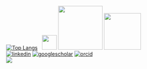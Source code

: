 [![Top Langs](https://github-readme-stats.vercel.app/api/top-langs/?username=artmenlope&layout=compact&theme=github_dark)](https://github.com/anuraghazra/github-readme-stats) &nbsp;  <img src="https://media4.giphy.com/media/2VAdtLfjDr3VOaJjLp/giphy.gif?cid=790b761105ae85fced2a26795e86d620701cb96fab818606&rid=giphy.gif&ct=s" width="40">  <img src="https://media2.giphy.com/media/iu4la0dqRu7TxwhM3I/giphy.gif?cid=790b76110f08533065d1ad1ed79884e449669a320a7782d0&rid=giphy.gif&ct=s" width="120"> <img src="https://media3.giphy.com/media/OphWiURz4aZ2isAmrc/giphy.gif?cid=790b76111b824492945708291e2b8ddcd4fdfbc4df92888b&rid=giphy.gif&ct=s" width="100"><br>
[![linkedin](https://img.shields.io/badge/LinkedIn-0077B5?style=flat-square&logo=linkedin&logoColor=white)](https://www.linkedin.com/in/arturo-mena-lópez-b949ba209/) [![googlescholar](https://img.shields.io/badge/Google_Scholar-4285F4?style=flat-square&logo=google-scholar&logoColor=white
)](https://scholar.google.com/citations?user=ekaiL6kAAAAJ) [![orcid](https://img.shields.io/badge/orcid-A6CE39?style=flat-square&logo=orcid&logoColor=white
)](https://orcid.org/0000-0002-7559-7134)<br>
![](https://komarev.com/ghpvc/?username=artmenlope&color=740aff&style=flat-square)
